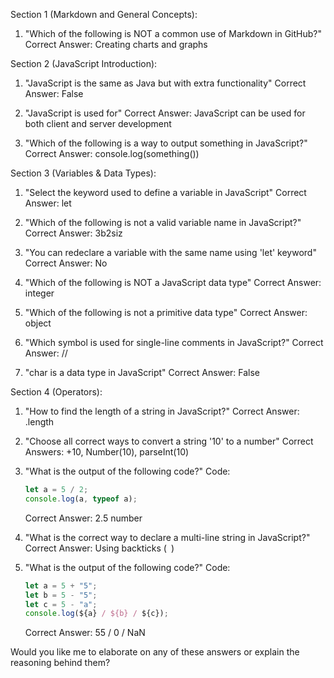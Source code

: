 Section 1 (Markdown and General Concepts):
1. "Which of the following is NOT a common use of Markdown in GitHub?"
   Correct Answer: Creating charts and graphs
   
Section 2 (JavaScript Introduction):
1. "JavaScript is the same as Java but with extra functionality"
   Correct Answer: False

2. "JavaScript is used for"
   Correct Answer: JavaScript can be used for both client and server development

3. "Which of the following is a way to output something in JavaScript?"
   Correct Answer: console.log(something())

Section 3 (Variables & Data Types):
1. "Select the keyword used to define a variable in JavaScript"
   Correct Answer: let

2. "Which of the following is not a valid variable name in JavaScript?"
   Correct Answer: 3b2siz

3. "You can redeclare a variable with the same name using 'let' keyword"
   Correct Answer: No

4. "Which of the following is NOT a JavaScript data type"
   Correct Answer: integer

5. "Which of the following is not a primitive data type"
   Correct Answer: object

6. "Which symbol is used for single-line comments in JavaScript?"
   Correct Answer: //

7. "char is a data type in JavaScript"
   Correct Answer: False

Section 4 (Operators):
1. "How to find the length of a string in JavaScript?"
   Correct Answer: .length

2. "Choose all correct ways to convert a string '10' to a number"
   Correct Answers: +10, Number(10), parseInt(10)

3. "What is the output of the following code?"
   Code: 
   ```javascript
   let a = 5 / 2;
   console.log(a, typeof a);
   ```
   Correct Answer: 2.5 number

4. "What is the correct way to declare a multi-line string in JavaScript?"
   Correct Answer: Using backticks (` `)

5. "What is the output of the following code?"
   Code:
   ```javascript
   let a = 5 + "5";
   let b = 5 - "5";
   let c = 5 - "a";
   console.log(${a} / ${b} / ${c});
   ```
   Correct Answer: 55 / 0 / NaN

Would you like me to elaborate on any of these answers or explain the reasoning behind them?
